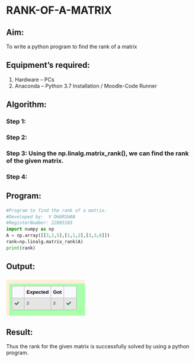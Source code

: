 # RANK-OF-A-MATRIX
## Aim:
To write a python program to find the rank of a matrix
## Equipment’s required:
1. 	Hardware – PCs
2. 	Anaconda – Python 3.7 Installation / Moodle-Code Runner
## Algorithm:
### Step 1: 
### Step 2: 
### Step 3: Using the np.linalg.matrix_rank(), we can find the rank of the given matrix.
### Step 4: 
## Program:
```python
#Program to find the rank of a matrix.
#Developed by:  V DHARSHAN
#RegisterNumber: 22003103
import numpy as np
A = np.array([[3,2,5],[1,1,2],[3,3,6]])
rank=np.linalg.matrix_rank(A)
print(rank)

```
## Output:
![output](/Ex2CR.png)
## Result:
Thus the rank for the given matrix is successfully solved by  using a python program.

